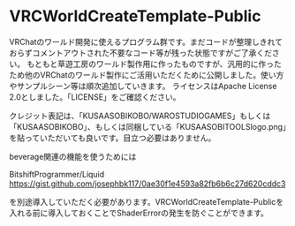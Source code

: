 # VRCWorldCreateTemplate-Public
VRChatのワールド開発に使えるプログラム群です。まだコードが整理しきれておらずコメントアウトされた不要なコード等が残った状態ですがご了承ください。 もともと草遊工房のワールド製作用に作ったものですが、汎用的に作ったため他のVRChatのワールド製作にご活用いただくために公開しました。使い方やサンプルシーン等は順次追加していきます。 ライセンスはApache License 2.0としました。「LICENSE」をご確認ください。

クレジット表記は、「KUSAASOBIKOBO/WAROSTUDIOGAMES」もしくは「KUSAASOBIKOBO」、もしくは同梱している「KUSAASOBITOOLSlogo.png」を貼っていただいても良いです。目立つ必要はありません。

beverage関連の機能を使うためには

BitshiftProgrammer/Liquid https://gist.github.com/josephbk117/0ae30f1e4593a82fb6b6c27d620cddc3

を別途導入していただく必要があります。VRCWorldCreateTemplate-Publicを入れる前に導入しておくことでShaderErrorの発生を防ぐことができます。
